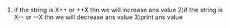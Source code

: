 1. if the string is X++ or ++X thn we will increase ans value
   2)if the string is X-- or --X thn we will decrease ans value
   3)print ans value
